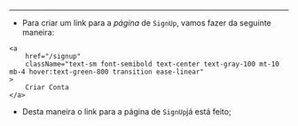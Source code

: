 ___
- Para criar um link para a *página* de `SignUp`, vamos fazer da seguinte maneira:
```tsx
<a 
	href="/signup"
	className="text-sm font-semibold text-center text-gray-100 mt-10 mb-4 hover:text-green-800 transition ease-linear"
>
	Criar Conta
</a>
```
- Desta maneira o link para a página de `SignUp`já está feito;